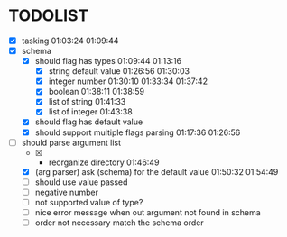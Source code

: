 # TODOLIST

- [x] tasking 01:03:24 01:09:44
- [x] schema
  - [x] should flag has types 01:09:44 01:13:16
    - [x] string default value 01:26:56 01:30:03
    - [x] integer number 01:30:10 01:33:34 01:37:42
    - [x] boolean 01:38:11 01:38:59
    - [x] list of string 01:41:33
    - [x] list of integer 01:43:38
  - [x] should flag has default value
  - [x] should support multiple flags parsing 01:17:36 01:26:56
- [ ] should parse argument list
  - [x] - reorganize directory 01:46:49
  * [x] (arg parser) ask (schema) for the default value 01:50:32 01:54:49
  * [ ] should use value passed
  * [ ] negative number
  * [ ] not supported value of type?
  * [ ] nice error message when out argument not found in schema
  * [ ] order not necessary match the schema order
